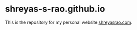 # shreyas-s-rao.github.io

This is the repository for my personal website [shreyasrao.com](https://www.shreyasrao.com).